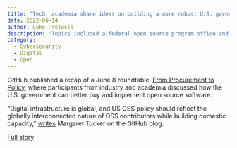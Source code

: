 ```yaml
---
title: "Tech, academia share ideas on building a more robust U.S. government open source policy"
date: 2022-06-14
author: Luke Fretwell
description: "Topics included a federal open source program office and the role OSS plays in U.S. digital infrastructure."
category:
  - Cybersecurity
  - Digital
  - Open
---
```


GitHub published a recap of a June 8 roundtable, [From Procurement to Policy](https://www.eventbrite.com/e/from-procurement-to-policy-towards-oss-infrastructure-tickets-318956335987), where participants from industry and academia discussed how the U.S. government can better buy and implement open source software.

 "Digital infrastructure is global, and US OSS policy should reflect the globally interconnected nature of OSS contributors while building domestic capacity," [writes](https://github.blog/2022-06-14-how-can-the-united-states-build-its-open-source-software-policy/) Margaret Tucker on the GitHub blog.

[Full story](https://github.blog/2022-06-14-how-can-the-united-states-build-its-open-source-software-policy/)